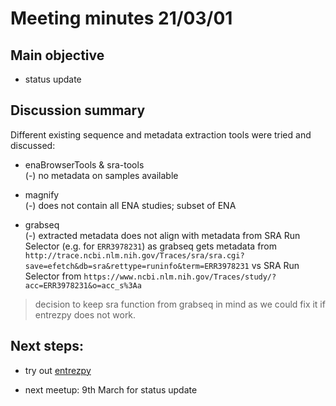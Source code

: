 # Meeting minutes 21/03/01

## Main objective
* status update

## Discussion summary
Different existing sequence and metadata extraction tools were tried and discussed:

* enaBrowserTools & sra-tools                  
(-) no metadata on samples available          

* magnify        
(-) does not contain all ENA studies; subset of ENA          


* grabseq         
(-) extracted metadata does not align with metadata from SRA Run Selector (e.g. for `ERR3978231`) as grabseq gets metadata from `http://trace.ncbi.nlm.nih.gov/Traces/sra/sra.cgi?save=efetch&db=sra&rettype=runinfo&term=ERR3978231` vs SRA Run Selector from `https://www.ncbi.nlm.nih.gov/Traces/study/?acc=ERR3978231&o=acc_s%3Aa`

> decision to keep sra function from grabseq in mind as we could fix it if entrezpy does not work.


## Next steps:           
* try out [entrezpy](https://pypi.org/project/entrezpy/)                   

* next meetup: 9th March for status update           
